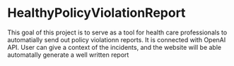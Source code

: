 # HealthyPolicyViolationReport
This goal of this project is to serve as a tool for health care professionals to automatially send out policy violationn reports. It is connected with OpenAI API. User can give a context of the incidents, and the website will be able automatally generate a well written report 
